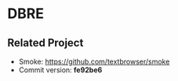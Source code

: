# DBRE

## Related Project

- Smoke: <https://github.com/textbrowser/smoke>
- Commit version: **fe92be6**
